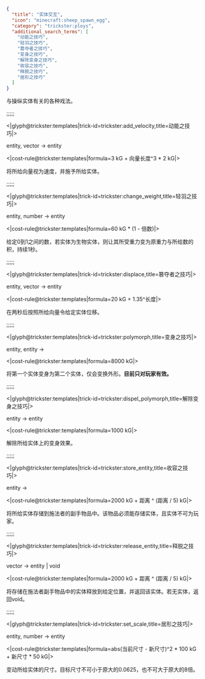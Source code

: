 ```json
{
  "title": "实体交互",
  "icon": "minecraft:sheep_spawn_egg",
  "category": "trickster:ploys",
  "additional_search_terms": [
    "动能之技巧",
    "轻羽之技巧",
    "篡夺者之技巧",
    "变身之技巧",
    "解除变身之技巧",
    "收容之技巧",
    "释脱之技巧",
    "居形之技巧"
  ]
}
```

与操纵实体有关的各种戏法。

;;;;;

<|glyph@trickster:templates|trick-id=trickster:add_velocity,title=动能之技巧|>

entity, vector -> entity

<|cost-rule@trickster:templates|formula=3 kG + 向量长度^3 * 2 kG|>

将所给向量视为速度，并施予所给实体。

;;;;;

<|glyph@trickster:templates|trick-id=trickster:change_weight,title=轻羽之技巧|>

entity, number -> entity

<|cost-rule@trickster:templates|formula=60 kG * (1 - 倍数)|>

给定0到1之间的数，若实体为生物实体，则让其所受重力变为原重力与所给数的积，持续1秒。

;;;;;

<|glyph@trickster:templates|trick-id=trickster:displace,title=篡夺者之技巧|>

entity, vector -> entity

<|cost-rule@trickster:templates|formula=20 kG + 1.35^长度|>

在两秒后按照所给向量令给定实体位移。

;;;;;

<|glyph@trickster:templates|trick-id=trickster:polymorph,title=变身之技巧|>

entity, entity ->

<|cost-rule@trickster:templates|formula=8000 kG|>

将第一个实体变身为第二个实体，仅会变换外形。**目前只对玩家有效。**

;;;;;

<|glyph@trickster:templates|trick-id=trickster:dispel_polymorph,title=解除变身之技巧|>

entity -> entity

<|cost-rule@trickster:templates|formula=1000 kG|>

解除所给实体上的变身效果。

;;;;;

<|glyph@trickster:templates|trick-id=trickster:store_entity,title=收容之技巧|>

entity ->

<|cost-rule@trickster:templates|formula=2000 kG + 距离 ^ (距离 / 5) kG|>

将所给实体存储到施法者的副手物品中。该物品必须能存储实体，且实体不可为玩家。

;;;;;

<|glyph@trickster:templates|trick-id=trickster:release_entity,title=释脱之技巧|>

vector -> entity | void

<|cost-rule@trickster:templates|formula=2000 kG + 距离 ^ (距离 / 5) kG|>

将存储在施法者副手物品中的实体释放到给定位置，并返回该实体。若无实体，返回void。

;;;;;

<|glyph@trickster:templates|trick-id=trickster:set_scale,title=居形之技巧|>

entity, number -> entity

<|cost-rule@trickster:templates|formula=abs(当前尺寸 - 新尺寸)^2 * 100 kG + 新尺寸 * 50 kG|>

变动所给实体的尺寸。目标尺寸不可小于原大的0.0625，也不可大于原大的8倍。
